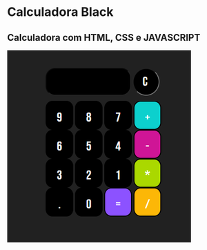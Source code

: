 # Calculadora Black

## Calculadora com HTML, CSS e JAVASCRIPT


![Calculadora](https://github.com/Jessicabferreira/calculadora-black/blob/main/Calculadora.png)
